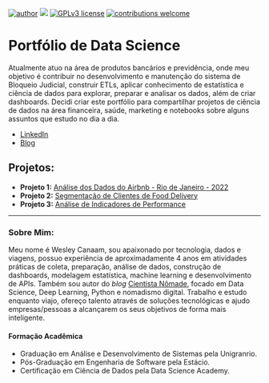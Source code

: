 [![author](https://img.shields.io/badge/Author-cientistanomade-red.svg)](https://www.linkedin.com/in/canaam-cientistadedados/)
[![](https://img.shields.io/badge/Python-3.7+-brightgreen.svg)](https://www.python.org/downloads/release/python-370/)
[![GPLv3 license](https://img.shields.io/badge/License-GPLv3-blue.svg)](https://perso.crans.org/besson/LICENSE.html)
[![contributions welcome](https://img.shields.io/badge/Contributions-welcome-blue.svg?style=flat)](https://github.com/cientistanomade/data_science/issues)


# Portfólio de Data Science

Atualmente atuo na área de produtos bancários e previdência, onde meu objetivo é contribuir no desenvolvimento e manutenção do sistema de Bloqueio Judicial, construir ETLs, aplicar conhecimento de estatística e ciência de dados para explorar, preparar e analisar os dados, além de criar dashboards. 
Decidi criar este portfólio para compartilhar projetos de ciência de dados na área financeira, saúde, marketing e notebooks sobre alguns assuntos que estudo no dia a dia.  

* [LinkedIn](https://www.linkedin.com/in/canaam-cientistadedados/)
* [Blog](https://www.cientistanomade.com.br/)

## Projetos:

* **Projeto 1:** [Análise dos Dados do Airbnb - Rio de Janeiro - 2022](https://github.com/cientistanomade/data_science/blob/main/Airbnb_Rio_de_Janeiro.ipynb)
* **Projeto 2:** [Segmentação de Clientes de Food Delivery](https://github.com/cientistanomade/data_science/blob/main/Segmenta%C3%A7%C3%A3o_de_Clientes_de_Food_Delivery.ipynb)
* **Projeto 3:** [Análise de Indicadores de Performance](https://github.com/cientistanomade/data_science/blob/main/Analise_de_Indicadores_de_Performance.ipynb)

---

### Sobre Mim:
Meu nome é Wesley Canaam, sou apaixonado por tecnologia, dados e viagens, possuo experiência de aproximadamente 4 anos em atividades práticas de coleta, preparação, análise de dados, construção de dashboards, modelagem estatística, machine learning e desenvolvimento de APIs. Também sou autor do *blog* [Cientista Nômade](https://www.cientistanomade.com.br/), focado em Data Science, Deep Learning, Python e nomadismo digital. Trabalho e estudo enquanto viajo, ofereço talento através de soluções tecnológicas e ajudo empresas/pessoas a alcançarem os seus objetivos de forma mais inteligente.

#### Formação Acadêmica

* Graduação em Análise e Desenvolvimento de Sistemas pela Unigranrio.
* Pós-Graduação em Engenharia de Software pela Estácio.
* Certificação em Ciência de Dados pela Data Science Academy.
